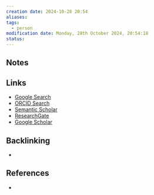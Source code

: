 ```yaml
---
creation date: 2024-10-28 20:54
aliases: 
tags:
  - person
modification date: Monday, 28th October 2024, 20:54:18
status:
---
```


## Notes

## Links

- [Google Search](https://www.google.com/search?q=Jack+S.+Fogarty)
- [ORCID Search](https://orcid.org/orcid-search/search?searchQuery=Jack%20S.%20Fogarty)
- [Semantic Scholar](https://www.semanticscholar.org/search?q=Jack%20S.%20Fogarty&sort=relevance)
- [ResearchGate](https://www.researchgate.net/search?q=Jack%20S.%20Fogarty)
- [Google Scholar](https://scholar.google.com/scholar?q=Jack+S.+Fogarty)

## Backlinking
+ 

## References
+ 
